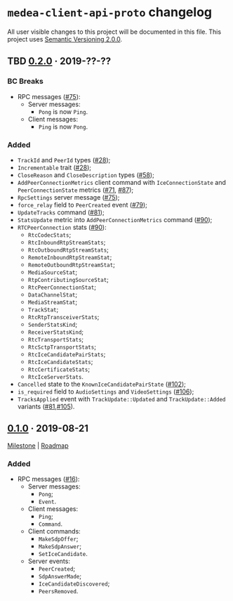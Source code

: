 `medea-client-api-proto` changelog
==================================

All user visible changes to this project will be documented in this file. This project uses [Semantic Versioning 2.0.0].




## TBD [0.2.0] · 2019-??-??
[0.2.0]: /../../tree/medea-client-api-proto-0.2.0/proto/client-api

### BC Breaks

- RPC messages ([#75]):
    - Server messages:
        - `Pong` is now `Ping`.
    - Client messages:
        - `Ping` is now `Pong`.

### Added

- `TrackId` and `PeerId` types ([#28]);
- `Incrementable` trait ([#28]);
- `CloseReason` and `CloseDescription` types ([#58]);
- `AddPeerConnectionMetrics` client command with `IceConnectionState` and `PeerConnectionState` metrics ([#71], [#87]);
- `RpcSettings` server message ([#75]);
- `force_relay` field to `PeerCreated` event ([#79]);
- `UpdateTracks` command ([#81]);
- `StatsUpdate` metric into `AddPeerConnectionMetrics` command ([#90]);
- `RTCPeerConnection` stats ([#90]):
    - `RtcCodecStats`;
    - `RtcInboundRtpStreamStats`;
    - `RtcOutboundRtpStreamStats`;
    - `RemoteInboundRtpStreamStat`;
    - `RemoteOutboundRtpStreamStat`;
    - `MediaSourceStat`;
    - `RtpContributingSourceStat`;
    - `RtcPeerConnectionStat`;
    - `DataChannelStat`;
    - `MediaStreamStat`;
    - `TrackStat`;
    - `RtcRtpTransceiverStats`;
    - `SenderStatsKind`;
    - `ReceiverStatsKind`;
    - `RtcTransportStats`;
    - `RtcSctpTransportStats`;
    - `RtcIceCandidatePairStats`;
    - `RtcIceCandidateStats`;
    - `RtcCertificateStats`;
    - `RtcIceServerStats`.
- `Cancelled` state to the `KnownIceCandidatePairState` ([#102]);
- `is_required` field to `AudioSettings` and `VideoSettings` ([#106]);
- `TracksApplied` event with `TrackUpdate::Updated` and `TrackUpdate::Added` variants  ([#81],[#105]).

[#28]: /../../pull/28
[#58]: /../../pull/58
[#71]: /../../pull/71
[#75]: /../../pull/75
[#79]: /../../pull/79
[#81]: /../../pull/81
[#87]: /../../pull/87
[#90]: /../../pull/90
[#102]: /../../pull/102
[#105]: /../../pull/105
[#106]: /../../pull/106




## [0.1.0] · 2019-08-21
[0.1.0]: /../../tree/medea-client-api-proto-0.1.0/proto/client-api

[Milestone](/../../milestone/1) | [Roadmap](/../../issues/8)

### Added

- RPC messages ([#16](/../../pull/16)):
    - Server messages:
        - `Pong`;
        - `Event`.
    - Client messages:
        - `Ping`;
        - `Command`.
    - Client commands:
        - `MakeSdpOffer`;
        - `MakeSdpAnswer`;
        - `SetIceCandidate`.
    - Server events:
        - `PeerCreated`;
        - `SdpAnswerMade`;
        - `IceCandidateDiscovered`;
        - `PeersRemoved`.





[Semantic Versioning 2.0.0]: https://semver.org
